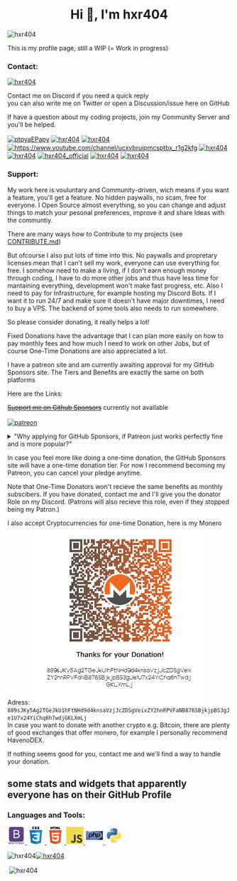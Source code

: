 <!--
**hxr404/hxr404** is a ✨ _special_ ✨ repository because its `README.md` (this file) appears on your GitHub profile.

Here are some ideas to get you started:

- 🔭 I’m currently working on ...
- 🌱 I’m currently learning ...
- 👯 I’m looking to collaborate on ...
- 🤔 I’m looking for help with ...
- 💬 Ask me about ...
- 📫 How to reach me: ...
- 😄 Pronouns: ...
- ⚡ Fun fact: ...
-->
<h1 align="center">Hi 👋, I'm hxr404</h1>

<p align="left"> <img src="https://komarev.com/ghpvc/?username=hxr404&label=Profile%20views&color=0e75b6&style=flat" alt="hxr404" /> </p>

This is my profile page, still a WIP (= Work in progress)


### Contact:

<p align="left"> <a href="https://twitter.com/hxr404" target="blank"><img src="https://img.shields.io/twitter/follow/hxr404?logo=twitter&style=for-the-badge" alt="hxr404" /></a> </p>

Contact me on Discord if you need a quick reply<br>
you can also write me on Twitter or open a Discussion/issue here on GitHub<br>

If have a question about my coding projects, join my Community Server and you'll be helped.

<a href="https://discord.gg/ptpyaEPapy" target="blank"><img align="center" src="https://cdn.jsdelivr.net/npm/simple-icons@3.0.1/icons/discord.svg" alt="ptpyaEPapy" height="30" width="40" /></a>
<a href="https://twitter.com/hxr404" target="blank"><img align="center" src="https://cdn.jsdelivr.net/npm/simple-icons@3.0.1/icons/twitter.svg" alt="hxr404" height="30" width="40" /></a>
<a href="https://github.com/hxr404" target="blank"><img align="center" src="https://cdn.jsdelivr.net/npm/simple-icons@3.0.1/icons/github.svg" alt="hxr404" height="30" width="40" /></a>
<a href="https://www.youtube.com/c/https://www.youtube.com/channel/ucxvbruipmcsptbx_r1g2kfg" target="blank"><img align="center" src="https://cdn.jsdelivr.net/npm/simple-icons@3.0.1/icons/youtube.svg" alt="https://www.youtube.com/channel/ucxvbruipmcsptbx_r1g2kfg" height="30" width="40" /></a>
<a href="https://reddit.com/u/hxr404" target="blank"><img align="center" src="https://cdn.jsdelivr.net/npm/simple-icons@3.0.1/icons/reddit.svg" alt="hxr404" height="30" width="40" /></a>
<a href="https:/twitch.tv/hxr404" target="blank"><img align="center" src="https://cdn.jsdelivr.net/npm/simple-icons@3.0.1/icons/twitch.svg" alt="hxr404" height="30" width="40" /></a>
<a href="https://instagram.com/hxr404_official" target="blank"><img align="center" src="https://cdn.jsdelivr.net/npm/simple-icons@3.0.1/icons/instagram.svg" alt="hxr404_official" height="30" width="40" /></a>
<a href="https://dev.to/hxr404" target="blank"><img align="center" src="https://cdn.jsdelivr.net/npm/simple-icons@3.0.1/icons/dev-dot-to.svg" alt="hxr404" height="30" width="40" /></a>
<a href="https://fb.com/hxr404" target="blank"><img align="center" src="https://cdn.jsdelivr.net/npm/simple-icons@3.0.1/icons/facebook.svg" alt="hxr404" height="30" width="40" /></a>


</p>


### Support:
My work here is vouluntary and Community-driven, wich means if you want a feature, you'll get a feature. No hidden paywalls, no scam, free for everyone.
I Open Source almost everything, so you can change and adjust things to match your pesonal preferences, improve it and share Ideas with the communtiy.

There are  many ways how to Contribute to my projects (see [CONTRIBUTE.md](CONTRIBUTE.md))<br>

But ofcourse I also put lots of time into this. No paywalls and propretary licenses mean that I can't sell my work, everyone can use everything for free.
I somehow need to make a living, if I don't earn enough money through coding, I have to do more other jobs and thus have less time for mantaining everything, development won't make fast progress, etc.
Also I need to pay for Infrastructure, for example hosting my Discord Bots. If I want it to run 24/7 and make sure it doesn't have major downtimes, I need to buy a VPS.
The backend of some tools also needs to run somewhere.

So please consider donating, it really helps a lot!

Fixed Donations have the advantage that I can plan more easily on how to pay monthly fees and how much I need to work on other Jobs,
but of course One-Time Donations are also appreciated a lot.

I have a patreon site and am currently awaiting approval for my GitHub Sponsors site.
The Tiers and Benefits are exactly the same on both platforms

Here are the Links:

<strike><a href="https://github.com/sponsors/hxr404">Support me on Github Sponsors</a></strike> currently not available<br>
<br>
<a href="https://patreon.org/hxr404"><img width="216" alt="patreon" src="https://user-images.githubusercontent.com/55095883/123521942-26e90a80-d6ba-11eb-822f-2140d890ee56.png"></a>

<details>
<summary>"Why applying for GitHub Sponsors, if Patreon just works perfectly fine and is more popular?"</summary>
On patreon theres a 8% Fee (+taxes and transaction fees), while on GitHub there are 0 fees.<bbr>
And a really big advantage of GitHub Sponsors is: They give me x2 the amount of money you donated. Means if you buy the 10€ rank, GitHub/Microsoft will gift me additional 10€.<br>
So in direct comparison: On Patreon I recieve 92% of the dontaions, wheras on GitHub I get 200%...
</details>

In case you feel more like doing a one-time donation, the GitHub Sponsors site will have a one-time donation tier.
For now I recommend becoming my Patreon, you can cancel your pledge anytime.

Note that One-Time Donators won't recieve the same benefits as monthly subscibers. If you have donated, contact me and I'll give you the donator Role on my Discord.
(Patrons will also recieve this role, even if they stopped being my Patron.)

I also accept Cryptocurrencies for one-time Donation, here is my Monero Adress:
<img src="hxr404_monero.png" alt="QR code of the monero adress"></img>
`889sJKy5Ag2TGeJkU1hFtNHd9d4knsaVzjJcZDSgVeixZY2hnRPVFaNB876SBjkjpBS3gJe1U7x24YiChq6h7wdjGKLXmLj`<br>
In case you want to donate with another crypto e.g. Bitcoin, there are plenty of good exchanges that offer monero, for example I personally recommend HavenoDEX.


If nothing seems good for you, contact me and we'll find a way to handle your donation.



## some stats and widgets that apparently everyone has on their GitHub Profile

### Languages and Tools:
<p align="left"> <a href="https://getbootstrap.com" target="_blank"> <img src="https://raw.githubusercontent.com/devicons/devicon/master/icons/bootstrap/bootstrap-plain-wordmark.svg" alt="bootstrap" width="40" height="40"/> </a> <a href="https://www.w3schools.com/css/" target="_blank"> <img src="https://raw.githubusercontent.com/devicons/devicon/master/icons/css3/css3-original-wordmark.svg" alt="css3" width="40" height="40"/> </a> <a href="https://www.w3.org/html/" target="_blank"> <img src="https://raw.githubusercontent.com/devicons/devicon/master/icons/html5/html5-original-wordmark.svg" alt="html5" width="40" height="40"/> </a> <a href="https://developer.mozilla.org/en-US/docs/Web/JavaScript" target="_blank"> <img src="https://raw.githubusercontent.com/devicons/devicon/master/icons/javascript/javascript-original.svg" alt="javascript" width="40" height="40"/> </a> <a href="https://www.php.net" target="_blank"> <img src="https://raw.githubusercontent.com/devicons/devicon/master/icons/php/php-original.svg" alt="php" width="40" height="40"/> </a> <a href="https://www.python.org" target="_blank"> <img src="https://raw.githubusercontent.com/devicons/devicon/master/icons/python/python-original.svg" alt="python" width="40" height="40"/> </a> </p>


<a href="https://github.com/ryo-ma/github-profile-trophy"><img src="https://github-profile-trophy.vercel.app/?username=hxr404" alt="hxr404" /></a>
<img align="left" src="https://github-readme-stats.vercel.app/api/top-langs?username=hxr404&show_icons=true" alt="hxr404" />

<p>&nbsp;<img align="center" src="https://github-readme-stats.vercel.app/api?username=hxr404&show_icons=true&locale=en" alt="hxr404" /></p>

